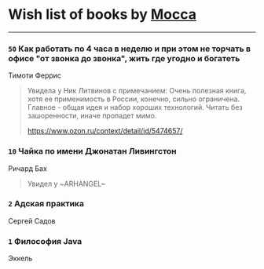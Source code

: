 # Wish list of books by [Mocca](https://plus.google.com/116434214281608690175)
---

### `50` Как работать по 4 часа в неделю и при этом не торчать в офисе "от звонка до звонка", жить где угодно и богатеть
Тимоти Феррис
> Увидела у Ник Литвинов с примечанием: Очень полезная книга, хотя ее применимость в России, конечно, сильно ограничена. Главное - общая идея и набор хороших технологий. Читать без зашоренности, иначе пропадет мимо.
> 
> https://www.ozon.ru/context/detail/id/5474657/

### `10` Чайка по имени Джонатан Ливингстон
Ричард Бах
> Увидел у ~ARHANGEL~

### `2` Адская практика
Сергей Садов

### `1` Философия Java
Эккель

